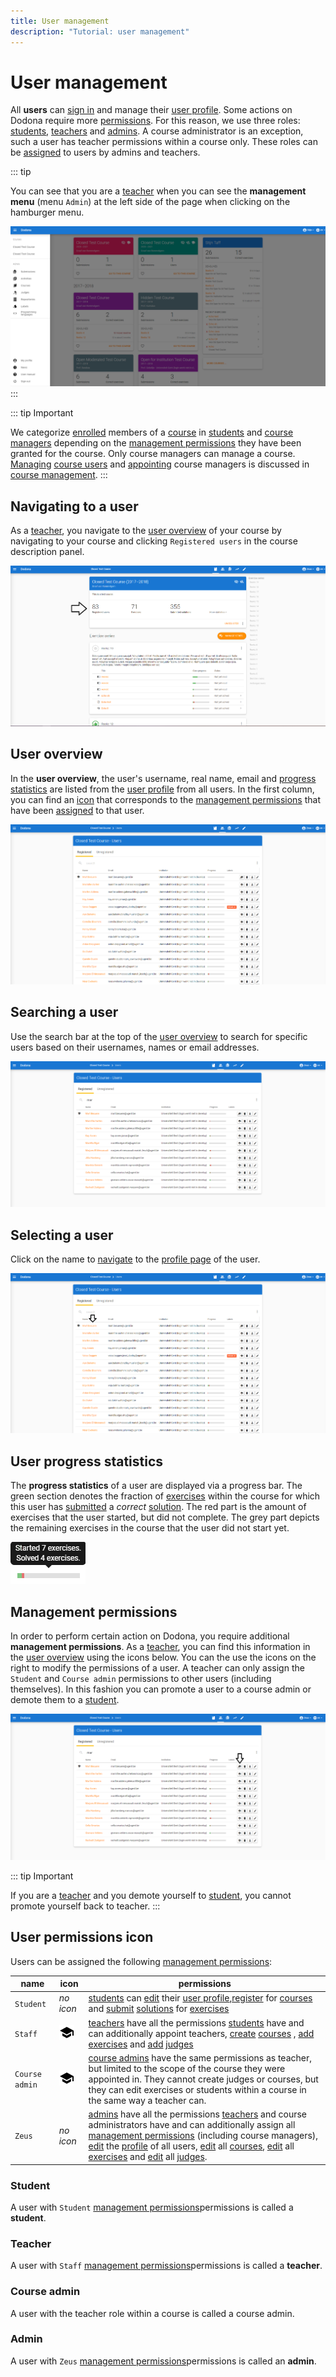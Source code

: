 ```yaml
---
title: User management
description: "Tutorial: user management"
---
```


# User management

All **users** can [sign in](/en/for-students#sign-in) and manage their [user profile](/en/for-students#user-profile). Some actions on Dodona require more [permissions](#permissions). For this reason, we use three roles: [students](#student), [teachers](#teacher) and [admins](#admin). A course administrator is an exception, such a user has teacher permissions within a course only. These roles can be [assigned](#assign-roles) to users by admins and teachers.

::: tip

You can see that you are a [teacher](#teacher) when you can see the **management menu** (menu `Admin`) at the left side of the page when clicking on the hamburger menu.

![image](./staff.admin_menu.png)
:::

::: tip Important

We categorize [enrolled](/en/for-students#course-register) members of a [course](/en/course-management#course) in [students](#student) and
[course managers](/en/course-management#course-manager) depending on the [management permissions](#management-permissions) they have been granted for the course. Only course managers can manage a course.
[Managing](/en/course-management#managing-course-users)
[course users](/en/course-management#course-user) and [appointing](/en/course-management#appointing-course-managers) course managers is discussed in [course management](/en/course-management).
:::

## Navigating to a user

As a [teacher](#teacher), you navigate to the [user overview](#user-overview) of your course by navigating to your course and clicking `Registered users` in the course description panel.

![admin menu users](./staff.admin_menu_users.png)

## User overview
In the **user overview**, the user's username, real name, email and [progress statistics](#user-progress-statistics) are listed from the [user profile](/en/for-students#user-profile) from all users. In the first column, you can find an [icon](#user-permissions-icon) that corresponds to the [management permissions](#management-permissions) that have been [assigned](#assign-permissions) to that user.

![image](./staff.users.png)

## Searching a user
Use the search bar at the top of the [user overview](#user-overview) to search for specific users based on their usernames, names or email addresses.

![image](./staff.users_filtered.png)

## Selecting a user
Click on the name to [navigate](#navigating-to-a-user) to the [profile page](/en/for-students#profile-page) of the user.

![image](./staff.user_profile_link.png)

## User progress statistics
The **progress statistics** of a user are displayed via a progress bar. The green section denotes the fraction of [exercises](/en/for-students#exercise) within the course for which this user has [submitted](/en/for-students#submit-solution) a *correct* [solution](/en/for-students#solution). The red part is the amount of exercises that the user started, but did not complete. The grey part depicts the remaining exercises in the course that the user did not start yet.

![statistics](./user_progress_statistics.png)
## Management permissions

In order to perform certain action on Dodona, you require additional **management permissions**. As a [teacher](#teacher), you can find this information in the [user overview](#user-overview) using the icons below. You can the use the icons on the right to modify the permissions of a user. A teacher can only assign the `Student` and `Course admin` permissions to other users (including themselves). In this fashion you can promote a user to a course admin or demote them to a [student](#student).

![image](./staff.user_edit_permission.png)

::: tip Important

If you are a [teacher](#teacher) and you demote yourself to [student](#student), you cannot promote yourself back to teacher.
:::

## User permissions icon
Users can be assigned the following [management permissions](#management-permissions):

 | name                                          | icon                                |permissions|
 | ----------------------------------------------|-----------------------------------------|----------|
 | `Student`|   *no icon*|                                  [students](#student) can [edit](/en/for-students#user-profile-edit) their [user profile](/en/for-students#user-profile),[register](/en/for-students#course-register) for [courses](/en/course-management#course) and [submit](/en/for-students#submit-solution) [solutions](/en/for-students#solution) for [exercises](/en/for-students#exercise)|
 |`Staff`|     ![image](../../../images/role_icons/staff.png)|   [teachers](#teacher) have all the permissions [students](#student) have and can additionally appoint teachers, [create](/en/course-management#create-a-course) [courses](/en/course-management#course) , [add](/en/course-management#add-exercise) [exercises](/en/for-students#exercise) and [add](/en/creating-a-judge) [judges](/en/for-students#judge) |
  |`Course admin`| ![course admin](../../../images/role_icons/staff.png)|[course admins](#course-admin) have the same permissions as teacher, but limited to the scope of the course they were appointed in. They cannot create judges or courses, but they can edit exercises or students within a course in the same way a teacher can.| 
 |`Zeus`|      *no icon*|    [admins](#admin) have all the permissions [teachers](#teacher) and course administrators have and can additionally assign all [management permissions](#management-permissions) (including course managers), [edit](/en/for-students#edit-user-profile) the [profile](/en/for-students#user-profile) of all users, [edit](/en/course-management#edit-course) all [courses](/en/course-management#course), [edit](/en/course-management#edit-exercise) all [exercises](/en/for-students#exercise) and [edit]((/en/judges#edit-judge)) all [judges](/en/for-students#judge).

### Student
A user with `Student` [management permissions](#management-permissions)permissions is called a **student**.
### Teacher
A user with `Staff` [management permissions](#management-permissions)permissions is called a **teacher**.
### Course admin
A user with the teacher role within a course is called a course admin.
### Admin
A user with `Zeus` [management permissions](#management-permissions)permissions is called an **admin**.
